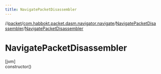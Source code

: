 ```yaml
---
title: NavigatePacketDisassembler
---
```

//[packet](../../../index.html)/[com.habbokt.packet.dasm.navigator.navigate](../index.html)/[NavigatePacketDisassembler](index.html)/[NavigatePacketDisassembler](-navigate-packet-disassembler.html)



# NavigatePacketDisassembler



[jvm]\
constructor()




